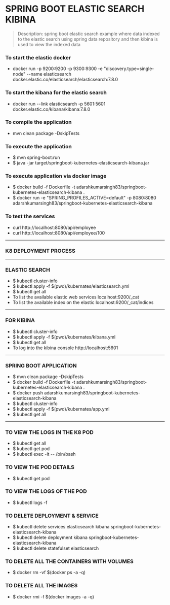 # SPRING BOOT ELASTIC SEARCH KIBINA
> Description:
> spring boot elastic search example 
> where data indexed to the elastic search using 
> spring data repository and then kibina is used to view the indexed data  
> 

### To start the elastic docker 
* docker run -p 9200:9200 -p 9300:9300 -e "discovery.type=single-node"  --name elasticsearch docker.elastic.co/elasticsearch/elasticsearch:7.8.0

### To start the kibana for the elastic search 
* docker run --link elasticsearch -p 5601:5601 docker.elastic.co/kibana/kibana:7.8.0
  
### To compile the application 
* mvn clean package -DskipTests

### To execute the application 
* $ mvn spring-boot:run
* $ java -jar target/springboot-kubernetes-elasticsearch-kibana.jar

### To execute application via docker image 
* $ docker build -f Dockerfile -t adarshkumarsingh83/springboot-kubernetes-elasticsearch-kibana .
* $ docker run -e "SPRING_PROFILES_ACTIVE=default" -p 8080:8080 adarshkumarsingh83/springboot-kubernetes-elasticsearch-kibana

### To test the services 
* curl http://localhost:8080/api/employee
* curl http://localhost:8080/api/employee/100
 

----
### K8 DEPLOYMENT PROCESS

----
### ELASTIC SEARCH 
* $ kubectl cluster-info
* $ kubectl apply -f $(pwd)/kubernates/elasticsearch.yml
* $ kubectl get all
* To list the available elastic web services  localhost:9200/_cat
* To list the available index on the elastic  localhost:9200/_cat/indices
---- 
### FOR KIBINA 

* $ kubectl cluster-info
* $ kubectl apply -f $(pwd)/kubernates/kibana.yml
* $ kubectl get all  
* To log into the kibina console   http://localhost:5601
---- 
### SPRING BOOT APPLICATION
* $ mvn clean package -DskipTests
* $ docker build -f Dockerfile -t adarshkumarsingh83/springboot-kubernetes-elasticsearch-kibana .
* $ docker push adarshkumarsingh83/springboot-kubernetes-elasticsearch-kibana
* $ kubectl cluster-info
* $ kubectl apply -f $(pwd)/kubernates/app.yml
* $ kubectl get all

----
### TO VIEW THE LOGS IN THE K8 POD 
* $ kubectl get all 
* $ kubectl get pod 
* $ kubectl exec -it <pod-name> -- /bin/bash


### TO VIEW THE POD DETAILS
* $ kubectl get pod

### TO VIEW THE LOGS OF THE POD
* $ kubectl logs <pod-name> -f


### TO DELETE DEPLOYMENT & SERVICE 
* $ kubectl delete services elasticsearch kibana springboot-kubernetes-elasticsearch-kibana
* $ kubectl delete deployment  kibana springboot-kubernetes-elasticsearch-kibana
* $ kubectl delete statefulset elasticsearch 



### TO DELETE ALL THE CONTAINERS WITH VOLUMES
* $ docker rm -vf $(docker ps -a -q)

### TO DELETE ALL THE IMAGES
* $ docker rmi -f $(docker images -a -q)